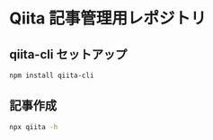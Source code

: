 # Qiita 記事管理用レポジトリ

## qiita-cli セットアップ

```bash
npm install qiita-cli
```

## 記事作成

```bash
npx qiita -h
```
